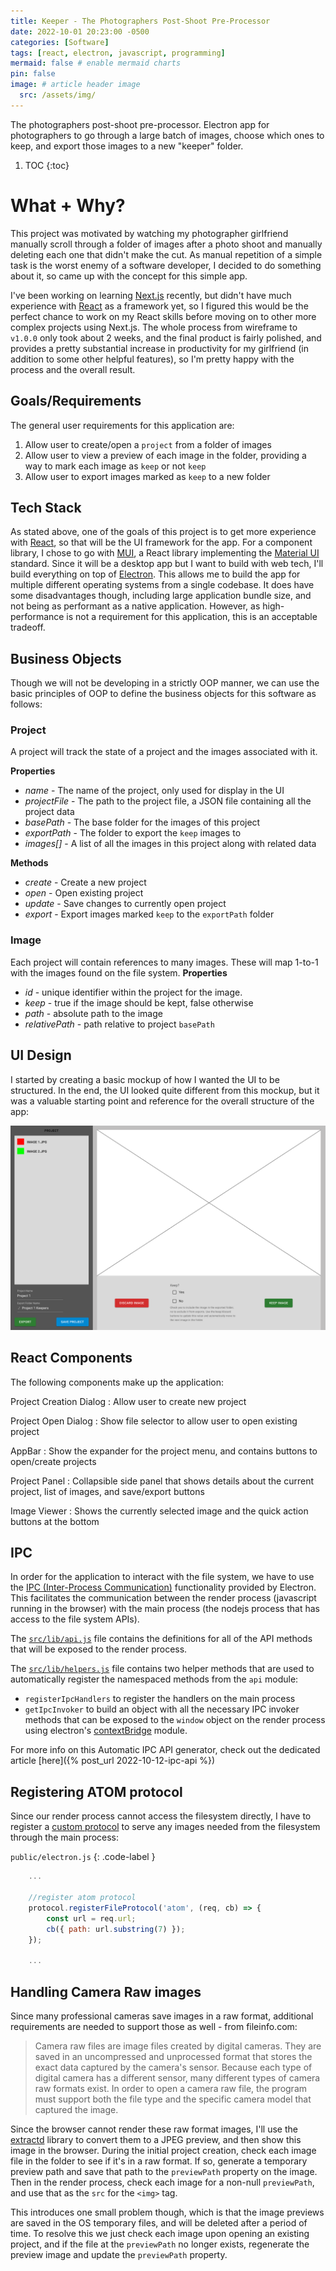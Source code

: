```yaml
---
title: Keeper - The Photographers Post-Shoot Pre-Processor
date: 2022-10-01 20:23:00 -0500
categories: [Software]
tags: [react, electron, javascript, programming]
mermaid: false # enable mermaid charts
pin: false
image: # article header image
  src: /assets/img/
---
```


The photographers post-shoot pre-processor. Electron app for photographers to go through a large batch of images, choose which ones to keep, and export those images to a new "keeper" folder.

1. TOC
{:toc}

# What + Why?
This project was motivated by watching my photographer girlfriend manually scroll through a folder of images after a photo shoot and manually deleting each one that didn't make the cut. As manual repetition of a simple task is the worst enemy of a software developer, I decided to do something about it, so came up with the concept for this simple app.

I've been working on learning [Next.js](https://nextjs.org/) recently, but didn't have much experience with [React](https://reactjs.org/) as a framework yet, so I figured this would be the perfect chance to work on my React skills before moving on to other more complex projects using Next.js. The whole process from wireframe to `v1.0.0` only took about 2 weeks, and the final product is fairly polished, and provides a pretty substantial increase in productivity for my girlfriend (in addition to some other helpful features), so I'm pretty happy with the process and the overall result.

## Goals/Requirements
The general user requirements for this application are:

1. Allow user to create/open a `project` from a folder of images
2. Allow user to view a preview of each image in the folder, providing a way to mark each image as `keep` or not `keep`
3. Allow user to export images marked as `keep` to a new folder

## Tech Stack
As stated above, one of the goals of this project is to get more experience with [React](https://reactjs.org/), so that will be the UI framework for the app. For a component library, I chose to go with [MUI](https://mui.com/), a React library implementing the [Material UI](https://material.io/) standard. Since it will be a desktop app but I want to build with web tech, I'll build everything on top of [Electron](https://www.electronjs.org/). This allows me to build the app for multiple different operating systems from a single codebase. It does have some disadvantages though, including large application bundle size, and not being as performant as a native application. However, as high-performance is not a requirement for this application, this is an acceptable tradeoff.

## Business Objects
Though we will not be developing in a strictly OOP manner, we can use the basic principles of OOP to define the business objects for this software as follows:

### Project
A project will track the state of a project and the images associated with it.

**Properties**
- _name_ - The name of the project, only used for display in the UI
- _projectFile_ - The path to the project file, a JSON file containing all the project data
- _basePath_ - The base folder for the images of this project
- _exportPath_ - The folder to export the `keep` images to
- _images[]_ - A list of all the images in this project along with related data

**Methods**
- _create_ - Create a new project
- _open_ - Open existing project
- _update_ - Save changes to currently open project
- _export_ - Export images marked `keep` to the `exportPath` folder

### Image
Each project will contain references to many images. These will map 1-to-1 with the images found on the file system.
**Properties**
- _id_ - unique identifier within the project for the image.
- _keep_ - true if the image should be kept, false otherwise
- _path_ - absolute path to the image
- _relativePath_ - path relative to project `basePath`

## UI Design
I started by creating a basic mockup of how I wanted the UI to be structured. In the end, the UI looked quite different from this mockup, but it was a valuable starting point and reference for the overall structure of the app:

![Mockup](/assets/img/keeper/mockup.png)

## React Components
The following components make up the application:

Project Creation Dialog
: Allow user to create new project

Project Open Dialog
: Show file selector to allow user to open existing project

AppBar
: Show the expander for the project menu, and contains buttons to open/create projects

Project Panel
: Collapsible side panel that shows details about the current project, list of images, and save/export buttons

Image Viewer
: Shows the currently selected image and the quick action buttons at the bottom

## IPC
In order for the application to interact with the file system, we have to use the [IPC (Inter-Process Communication)](https://www.electronjs.org/docs/latest/tutorial/ipc) functionality provided by Electron. This facilitates the communication between the render process (javascript running in the browser) with the main process (the nodejs process that has access to the file system APIs).

The [`src/lib/api.js`](https://github.com/slimnate/keeper/blob/master/src/lib/api.js) file contains the definitions for all of the API methods that will be exposed to the render process.

The [`src/lib/helpers.js`](https://github.com/slimnate/keeper/blob/master/src/lib/helpers.js) file contains two helper methods that are used to automatically register the namespaced methods from the `api` module:
- `registerIpcHandlers` to register the handlers on the main process
- `getIpcInvoker` to build an object with all the necessary IPC invoker methods that can be exposed to the `window` object on the render process using electron's [contextBridge](https://www.electronjs.org/docs/latest/api/context-bridge) module.

For more info on this Automatic IPC API generator, check out the dedicated article [here]({% post_url 2022-10-12-ipc-api %})

## Registering ATOM protocol
Since our render process cannot access the filesystem directly, I have to register a [custom protocol](https://www.electronjs.org/docs/latest/api/protocol) to serve any images needed from the filesystem through the main process:

`public/electron.js`
{: .code-label }

```js
    ...

    //register atom protocol
    protocol.registerFileProtocol('atom', (req, cb) => {
        const url = req.url;
        cb({ path: url.substring(7) });
    });

    ...
```

## Handling Camera Raw images
Since many professional cameras save images in a raw format, additional requirements are needed to support those as well - from fileinfo.com:
> Camera raw files are image files created by digital cameras. They are saved in an uncompressed and unprocessed format that stores the exact data captured by the camera's sensor. Because each type of digital camera has a different sensor, many different types of camera raw formats exist. In order to open a camera raw file, the program must support both the file type and the specific camera model that captured the image.

Since the browser cannot render these raw format images, I'll use the [extractd](https://www.npmjs.com/package/extractd) library to convert them to a JPEG preview, and then show this image in the browser. During the initial project creation, check each image file in the folder to see if it's in a raw format. If so, generate a temporary preview path and save that path to the `previewPath` property on the image. Then in the render process, check each image for a non-null `previewPath`, and use that as the `src` for the `<img>` tag.

This introduces one small problem though, which is that the image previews are saved in the OS temporary files, and will be deleted after a period of time. To resolve this we just check each image upon opening an existing project, and if the file at the `previewPath` no longer exists, regenerate the preview image and update the `previewPath` property.